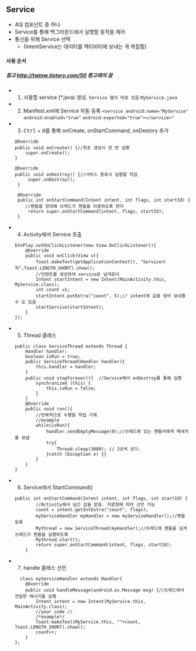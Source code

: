 ## Service
- 4대 컴포넌트 중 하나
- Service를 통해 백그라운드에서 실행할 동작을 제어
- 통신을 위해 Service 선택
  - (IntentService는 데이터를 액티비티에 보내는 게 복잡함)

#### 사용 순서
##### 참고 http://twinw.tistory.com/50 흰고래의 꿈
- 1. 사용할 service (\*.java) 생성.
`Service 탭이 따로 있음`
`MyService.java`
- 2. Manifest.xml에  Service 자동 등록
`<service android:name="MyService"`
`android:enabled="true"`
 `android:exported="true"></service>"`
 - 3. <kbd>Ctrl</kbd> + <kbd>O</kbd>를 통해 onCreate, onStartCommand, onDestory 추가
    ```
    @Override
    public void onCreate() {//최초 생성시 한 번 실행
        super.onCreate();
    }

    @Override
    public void onDestroy() {//서비스 종료시 실행할 작업
         super.onDestroy();
     }

     @Override
     public int onStartCommand(Intent intent, int flags, int startId) {
        //핸들을 정의해 쓰레드가 핸들을 이용하도록 한다
         return super.onStartCommand(intent, flags, startId);
     }
    ```
- 4. Activity에서 Service 호출
    ```
    btnPlay.setOnClickListener(new View.OnClickListener(){
        @Override
        public void onClick(View v){
            Toast.makeText(getApplicationContext(), "Service시작",Toast.LENGTH_SHORT).show();
            //인텐트를 생성하여 service로 넘겨준다
            Intent startIntent = new Intent(MainActivity.this, MyService.class);
            int count =1;
            startIntent.putExtra("count", 5);// intent에 값을 넣어 보내줄 수 도 있음
            startService(startIntent);
        }
    });
    ```
- 5. Thread 클래스
  ```
  public class ServiceThread extends Thread {
      Handler handler;
      boolean isRun = true;  
      public ServiceThread(Handler handler){
          this.handler = handler;
      }  
      public void stopForever(){  //Service에서 onDestroy를 통해 실행
          synchronized (this) {
              this.isRun = false;
          }
      }
      @Override
      public void run(){
          //반복적으로 수행할 작업 기재
          //example
          while(isRun){
              handler.sendEmptyMessage(0);//쓰레드에 있는 핸들러에게 메세지를 보냄
              try{
                  Thread.sleep(3000); // 3초씩 쉰다.
              }catch (Exception e) {}
          }
      }
  }
  ```
- 6. Service에서 StartCommand()
    ```
    public int onStartCommand(Intent intent, int flags, int startId) {
            //Activity에서 넘긴 값을 받음. 자료형에 따라 선언 가능       
            count = intent.getIntExtra("count", flags);
            myServiceHandler myHandler = new myServiceHandler();//핸들 등록
            Mythread = new ServiceThread(myHandler);//쓰레드에 핸들을 넘겨 쓰레드가 핸들을 실행하도록
            Mythread.start();
            return super.onStartCommand(intent, flags, startId);
        }
    ```
- 7.  handle 클래스 선언
  ```
    class myServiceHandler extends Handler{
      @Override
      public void handleMessage(android.os.Message msg) {//쓰레드에서 전달한 메시지를 실행
          Intent intent = new Intent(MyService.this, MainActivity.class);        
          //your code //
          /*example*/
          Toast.makeText(MyService.this, ""+count, Toast.LENGTH_SHORT).show();
          count++;
      }
  };
  ```
